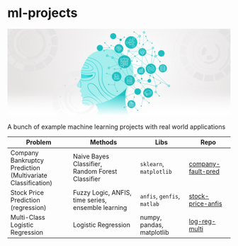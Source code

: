 # ml-projects

![ML](img/machine-learning-applications-header.png)


A bunch of example machine learning projects with real world applications 


| Problem	| Methods	| Libs	| Repo  |
| ---       | ---       | ---   | ---   |
| Company Bankruptcy Prediction <br />(Multivariate Classification) | Naive Bayes Classifier, <br />Random Forest Classifier | `sklearn`, `matplotlib` | [company-fault-pred](https://github.com/aylint/company-fault-pred)|
| Stock Price Prediction (regression)| Fuzzy Logic, ANFIS, time series, ensemble learning | `anfis`, `genfis`, `matlab` | [stock-price-anfis](https://github.com/aylint/stock-price-anfis) |
| Multi-Class Logistic Regression | Logistic Regression | numpy, pandas, matplotlib | [log-reg-multi](https://github.com/aylint/log-reg-multi) |
 
 
 
 
 
 
 